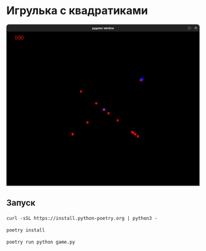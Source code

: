# Игрулька с квадратиками

![alt text](image.png)

## Запуск
```curl -sSL https://install.python-poetry.org | python3 -```

```poetry install```

```poetry run python game.py```